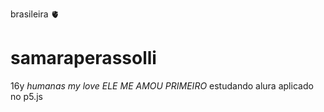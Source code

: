 brasileira 🫀
# samaraperassolli
16y
*humanas my love*
*ELE ME AMOU PRIMEIRO*
estudando alura aplicado no p5.js 
